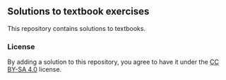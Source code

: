 ## Solutions to textbook exercises
This repository contains solutions to textbooks.

### License
By adding a solution to this repository, you agree to have it under the
[CC BY-SA 4.0](https://creativecommons.org/licenses/by-sa/4.0/) license.
